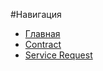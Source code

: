 #Навигация

- [Главная](README.md)
- [Contract](docs/contract/contract.md)
- [Service Request](docs/service_request/service_request.md)